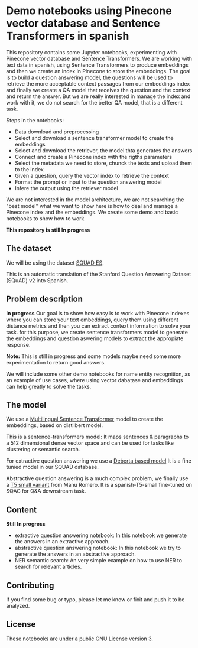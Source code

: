 # Demo notebooks using Pinecone vector database and Sentence Transformers in spanish

This repository contains some Jupyter notebooks, experimenting with Pinecone vector database and Sentence Transformers. We are working with text data in spanish, using Sentence Transformers to produce embeddings and then we create an index in Pinecone to store the embeddings. The goal is to build a question answering model, the questions will be used to retrieve the more acceptable context passages from our embeddings index and finally we create a QA model that receives the question and the context and return the answer. But we are really interested in manage the index and work with it, we do not search for the better QA model, that is a different task.

Steps in the notebooks:
- Data download and preprocessing
- Select and download a sentence transformer model to create the embeddings
- Select and download the retriever, the model thta generates the answers
- Connect and create a Pinecone index with the rigths parameters
- Select the metadata we need to store, chunck the texts and upload them to the index
- Given a question, query the vector index to retrieve the context
- Format the prompt or input to the question answering model 
- Infere the output using the retriever model

We are not interested in the model architecture, we are not searching the "best model" what we want to show here is how to deal and manage a Pinecone index and the embeddings. We create some demo and basic notebooks to show how to work 


**This repository is still In progress**

## The dataset

We will be using the dataset [SQUAD ES](https://huggingface.co/datasets/squad_es).

This is an automatic translation of the Stanford Question Answering Dataset (SQuAD) v2 into Spanish. 


## Problem description
**In progress**
Our goal is to show how easy is to work with Pinecone indexes where you can store your text embeddings, query them using different distance metrics and then you can extract context information to solve your task. for this purpose, we create sentence transformers model to generate the embeddings and question aswering models to extract the appropiate response.

**Note:** This is still in progress and some models maybe need some more experimentation to return good answers.

We will include some other demo notebooks for name entity recognition, as an example of use cases, where using vector dabatase and embeddings can help greatly to solve the tasks.

## The model
We use a [Multilingual Sentence Transformer](sentence-transformers/distiluse-base-multilingual-cased-v1) model to create the embeddings, based on distilbert model.

This is a sentence-transformers model: It maps sentences & paragraphs to a 512 dimensional dense vector space and can be used for tasks like clustering or semantic search.

For extractive question answering we use a [Deberta based model](timpal0l/mdeberta-v3-base-squad2)
It is a fine tunied model in our SQUAD database.

Abstractive question answering is a much complex problem, we finally use a [T5 small variant](mrm8488/spanish-t5-small-sqac-for-qa) from Manu Romero. It is a spanish-T5-small fine-tuned on SQAC for Q&A downstream task.

## Content
**Still In progress**

- extractive question answering notebook: In this notebook we generate the answers in an extractive approach.
- abstractive question answering notebook: In this notebook we try to generate the answers in an abstractive approach.
- NER semantic search: An very simple example on how to use NER to search for relevant articles.

## Contributing
If you find some bug or typo, please let me know or fixit and push it to be analyzed. 

## License

These notebooks are under a public GNU License version 3.